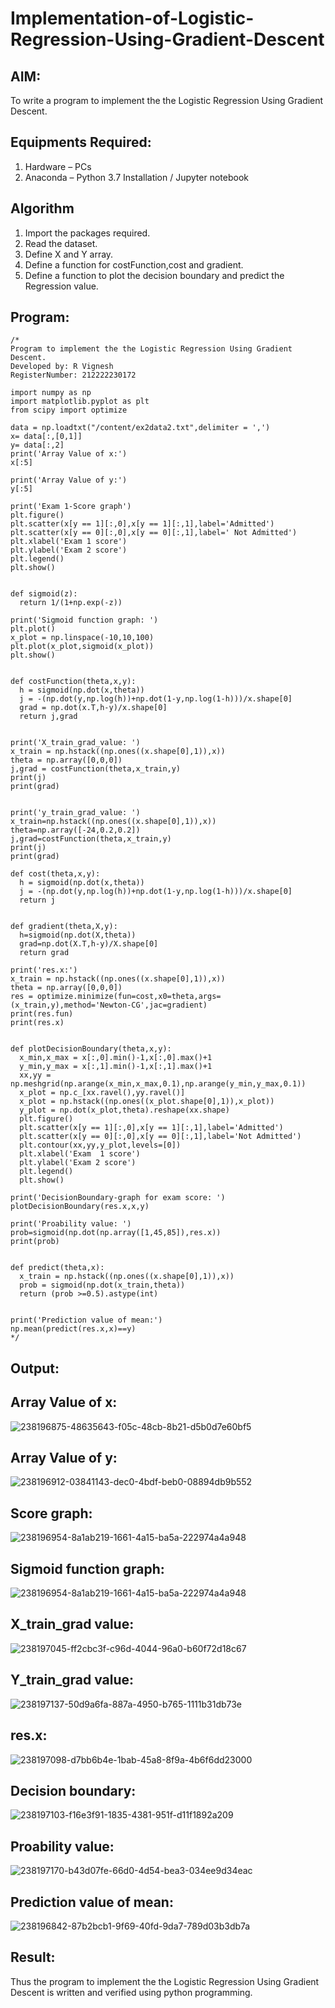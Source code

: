 # Implementation-of-Logistic-Regression-Using-Gradient-Descent

## AIM:
To write a program to implement the the Logistic Regression Using Gradient Descent.

## Equipments Required:
1. Hardware – PCs
2. Anaconda – Python 3.7 Installation / Jupyter notebook

## Algorithm
1. Import the packages required.
2. Read the dataset.
3. Define X and Y array.
4. Define a function for costFunction,cost and gradient.
5. Define a function to plot the decision boundary and predict the Regression value.

## Program:
```
/*
Program to implement the the Logistic Regression Using Gradient Descent.
Developed by: R Vignesh
RegisterNumber: 212222230172

import numpy as np
import matplotlib.pyplot as plt
from scipy import optimize

data = np.loadtxt("/content/ex2data2.txt",delimiter = ',')
x= data[:,[0,1]]
y= data[:,2]
print('Array Value of x:')
x[:5]

print('Array Value of y:')
y[:5]

print('Exam 1-Score graph')
plt.figure()
plt.scatter(x[y == 1][:,0],x[y == 1][:,1],label='Admitted')
plt.scatter(x[y == 0][:,0],x[y == 0][:,1],label=' Not Admitted')
plt.xlabel('Exam 1 score')
plt.ylabel('Exam 2 score')
plt.legend()
plt.show()


def sigmoid(z):
  return 1/(1+np.exp(-z))
  
print('Sigmoid function graph: ')
plt.plot()
x_plot = np.linspace(-10,10,100)
plt.plot(x_plot,sigmoid(x_plot))
plt.show()


def costFunction(theta,x,y):
  h = sigmoid(np.dot(x,theta))
  j = -(np.dot(y,np.log(h))+np.dot(1-y,np.log(1-h)))/x.shape[0]
  grad = np.dot(x.T,h-y)/x.shape[0]
  return j,grad


print('X_train_grad_value: ')
x_train = np.hstack((np.ones((x.shape[0],1)),x))
theta = np.array([0,0,0])
j,grad = costFunction(theta,x_train,y)
print(j)
print(grad)


print('y_train_grad_value: ')
x_train=np.hstack((np.ones((x.shape[0],1)),x))
theta=np.array([-24,0.2,0.2])
j,grad=costFunction(theta,x_train,y)
print(j)
print(grad)

def cost(theta,x,y):
  h = sigmoid(np.dot(x,theta))
  j = -(np.dot(y,np.log(h))+np.dot(1-y,np.log(1-h)))/x.shape[0]
  return j


def gradient(theta,X,y):
  h=sigmoid(np.dot(X,theta))
  grad=np.dot(X.T,h-y)/X.shape[0]
  return grad

print('res.x:')
x_train = np.hstack((np.ones((x.shape[0],1)),x))
theta = np.array([0,0,0])
res = optimize.minimize(fun=cost,x0=theta,args=(x_train,y),method='Newton-CG',jac=gradient)
print(res.fun)
print(res.x)


def plotDecisionBoundary(theta,x,y):
  x_min,x_max = x[:,0].min()-1,x[:,0].max()+1
  y_min,y_max = x[:,1].min()-1,x[:,1].max()+1
  xx,yy = np.meshgrid(np.arange(x_min,x_max,0.1),np.arange(y_min,y_max,0.1))
  x_plot = np.c_[xx.ravel(),yy.ravel()]
  x_plot = np.hstack((np.ones((x_plot.shape[0],1)),x_plot))
  y_plot = np.dot(x_plot,theta).reshape(xx.shape)
  plt.figure()
  plt.scatter(x[y == 1][:,0],x[y == 1][:,1],label='Admitted')
  plt.scatter(x[y == 0][:,0],x[y == 0][:,1],label='Not Admitted')
  plt.contour(xx,yy,y_plot,levels=[0])
  plt.xlabel('Exam  1 score')
  plt.ylabel('Exam 2 score')
  plt.legend()
  plt.show()

print('DecisionBoundary-graph for exam score: ')
plotDecisionBoundary(res.x,x,y)

print('Proability value: ')
prob=sigmoid(np.dot(np.array([1,45,85]),res.x))
print(prob)


def predict(theta,x):
  x_train = np.hstack((np.ones((x.shape[0],1)),x))
  prob = sigmoid(np.dot(x_train,theta))
  return (prob >=0.5).astype(int)


print('Prediction value of mean:')
np.mean(predict(res.x,x)==y)
*/
```

## Output:
## Array Value of x:
![238196875-48635643-f05c-48cb-8b21-d5b0d7e60bf5](https://github.com/Senthamil1412/-Implementation-of-Logistic-Regression-Using-Gradient-Descent/assets/119120228/1883ae61-8378-4e77-88dd-f6a842280106)
## Array Value of y:
![238196912-03841143-dec0-4bdf-beb0-08894db9b552](https://github.com/Senthamil1412/-Implementation-of-Logistic-Regression-Using-Gradient-Descent/assets/119120228/78809b5d-c018-44c5-b8c6-a336be23480e)
## Score graph:
![238196954-8a1ab219-1661-4a15-ba5a-222974a4a948](https://github.com/Senthamil1412/-Implementation-of-Logistic-Regression-Using-Gradient-Descent/assets/119120228/9915fb5b-cfe7-463a-b7fb-f935e61f9e39)
## Sigmoid function graph:
![238196954-8a1ab219-1661-4a15-ba5a-222974a4a948](https://github.com/Senthamil1412/-Implementation-of-Logistic-Regression-Using-Gradient-Descent/assets/119120228/ee1b4cd5-24ee-477d-abc6-ac4b63c820a8)
## X_train_grad value:
![238197045-ff2cbc3f-c96d-4044-96a0-b60f72d18c67](https://github.com/Senthamil1412/-Implementation-of-Logistic-Regression-Using-Gradient-Descent/assets/119120228/b922f066-8cc2-4bbc-869d-63caf7f4ad19)
## Y_train_grad value:
![238197137-50d9a6fa-887a-4950-b765-1111b31db73e](https://github.com/Senthamil1412/-Implementation-of-Logistic-Regression-Using-Gradient-Descent/assets/119120228/9c5615bd-c494-4838-ae72-47c5508362eb)
## res.x:
![238197098-d7bb6b4e-1bab-45a8-8f9a-4b6f6dd23000](https://github.com/Senthamil1412/-Implementation-of-Logistic-Regression-Using-Gradient-Descent/assets/119120228/4b7c6340-a06f-4aae-9157-79c8c61c6e38)
## Decision boundary:
![238197103-f16e3f91-1835-4381-951f-d11f1892a209](https://github.com/Senthamil1412/-Implementation-of-Logistic-Regression-Using-Gradient-Descent/assets/119120228/46d2eb75-9c1e-41ae-b146-8cc165135391)
## Proability value:
![238197170-b43d07fe-66d0-4d54-bea3-034ee9d34eac](https://github.com/Senthamil1412/-Implementation-of-Logistic-Regression-Using-Gradient-Descent/assets/119120228/d83cc59c-aeb6-4177-8c40-fd7721629f1c)
## Prediction value of mean:
![238196842-87b2bcb1-9f69-40fd-9da7-789d03b3db7a](https://github.com/Senthamil1412/-Implementation-of-Logistic-Regression-Using-Gradient-Descent/assets/119120228/fa679517-e30b-48c3-ad83-ffa103396638)



## Result:
Thus the program to implement the the Logistic Regression Using Gradient Descent is written and verified using python programming.

